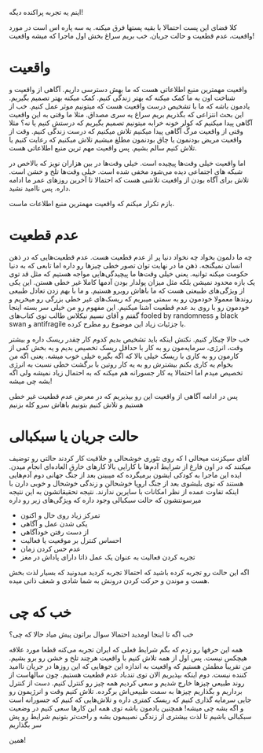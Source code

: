 اینم یه تجربه پراکنده دیگه!

کلا فضای این پست احتمالا با بقیه پستها فرق میکنه. یه سه پاره اس است در مورد واقعیت، عدم قطعیت و حالت جریان. خب بریم سراغ بخش اول ماجرا که میشه واقعیت!

# واقعیت

واقعیت مهمترین منبع اطلاعاتی هست که ما بهش دسترسی داریم. آگاهی از واقعیت و شناخت اون به ما کمک میکنه که بهتر زندگی کنیم. کمک میکنه بهتر تصمیم بگیریم. یادمون باشه که ما با تشخیص درست واقعیت هست که میتونیم موثر عمل کنیم. خب از این بحث انتزاعی که بگذریم بریم سراغ یه سری مصداق. مثلا ما وقتی به این واقعیت آگاهی پیدا میکنیم که کولر خونه خرابه میتونیم تصمیم بگیریم که درستش کنیم یا نه؟ مثلا وقتی از واقعیت مرگ آگاهی پیدا میکنیم تلاش میکنیم که درست زندگی کنیم. وقت از واقعیت مریض بودنمون یا چاق بودنمون مطلغ میشیم تلاش میکنیم که رعایت کنیم یا تلاش کنیم سالم بشیم. پس واقعیت مهم ترین منبع اطلاعاتی هست.

اما واقعیت خیلی وقت‌ها پیچیده است. خیلی وقت‌ها در بین هزاران نویز که بالاخص در شبکه های اجتماعی دیده می‌شود مخفی شده است. خیلی وقت‌ها تلخ و خشن است. تلاش برای آگاه بودن از واقعیت تلاشی هست که احتمالا تا آخرین روزهای عمر ما ادامه داره. پس ناامید نشید.

بازم تکرار میکنم که واقعیت مهمترین منبع اطلاعات ماست.

# عدم قطعیت

چه ما دلمون بخواد چه نخواد دنیا پر از عدم قطعیت هست. عدم قطعیت‌هایی که در ذهن انسان نمیگنجه. ذهن ما در نهایت توان تصور خطی چیزها رو داره اما تابعی که به دنیا حکومت میکنه توانیه. یعنی خیلی وقت‌ها ما پیچیدگی‌هایی مواجه هستیم که مثل قد توی یک بازه محدود نمیشن بلکه مثل میزان پولدار بودن آدمها کاملا غیر خطی هستن. این یکی از ویژگی‌های طبیعتی هست که ما باهاش روبرو هستیم. و ما با بهم زدن تعادل طبیعی روندها معمولا خودمون رو به سمتی میبریم که ریسک‌های غیر خطی بزرگی رو میخریم و خودمون رو با روی بد عدم قطعیت آشنا میکنیم. این مفهوم رو من خیلی سر بسته اینجا گفتم و آقای نسیم نیکلاس طالب توی کتاب‌های fooled by randomness و black swan و antifragile با جزئیات زیاد این موضوع رو مطرح کرده. 

خب حالا چیکار کنیم. نکتش اینکه باید تشخیص بدیم کدوم کار چقدر ریسک داره و بیشتر وقت، انرژی، سرمایه‌مون رو به کار با حداقل ریسک تخصیص بدیم و یه بخش کمی از کارمون رو به کاری با ریسک خیلی بالا که اگه بگیره خیلی خوب میشه. یعنی اگه من بخوام یه کاری بکنم بیشترش رو به یه کار روتین با برگشت خطی نسبت به انرژی تخصیص میدم اما احتمالا یه کار جسورانه هم میکنه که به احتمال زیاد نمیشه ولی اگه بشه چی میشه!

پس در ادامه آگاهی از واقعیت این رو بپذیریم که در معرض عدم قطعیت غیر خطی هستیم و تلاش کنیم بتونیم باهاش سرو کله بزنیم

# حالت جریان یا سبکبالی

آقای سیکزنت میحالی ا که روی تئوری خوشحالی و خلاقیت کار کردند حالتی رو توضیف میکنند که در اون فارغ از شرایط آدم‌ها با کارایی بالا کارهای خارق العاده‌ای انجام میدن. ایده این ماجرا به کودکی ایشون برمیگرده که میبینن بعد از جنگ جهانی دوم آدم‌هایی هستند که توی بلبشوی بعد از جنگ اروپا خوشحالن و زندگی خوشحال و خوبی دارن با اینکه تفاوت عمده از نظر امکانات با سایرین ندارند. نتیجه تحقیقاتشون به این نتیجه میرسونتشون که حالت سبکبالی وجود داره که ویژگی‌های زیر رو داره

- تمرکز زیاد روی حال و اکنون
- یکی شدن عمل و آگاهی
- از دست رفتن خودآگاهی
- احساس کنترل بر موقعیت یا فعالیت
- عدم حس کردن زمان
- تجربه کردن فعالیت به عنوان یک عمل ذاتا دارای پاداش در مغز

اگه این حالت رو تجربه کرده باشید که احتمالا تجربه کردید میدونید که بسیار لذت بخش هست و موندن و حرکت کردن درونش به شما شادی و شعف ذاتی میده. 

# خب که چی

خب اگه تا اینجا اومدید احتمالا سوال براتون پیش میاد حالا که چی؟ 

همه این حرفها رو زدم که بگم شرایط فعلی که ایران تجربه می‌کنه قطعا مورد علاقه هیچکس نیست. پس اول از همه تلاش کنیم با واقعیت هرچند تلخ و خشن رو برو بشیم. من تقریبا مطمئن هستیم که واقعیت به اندازه این جوهایی که این روزها در جریان ناامید کننده نیست.  دوم اینکه بپذیریم الان توی تندباد عدم قطعیت هستیم. چون سالهاست از روند طبیعی چیزها خارج شدیم و سعی کردیم همه چیز رو کنترل کنیم. دست از کنترل برداریم و بگذاریم چیزها به سمت طبیعی‌اش برگرده. تلاش کنیم وقت و انرژیمون رو جایی سرمایه گذاری کنیم که ریسک کمتری داره و تلاش‌هایی که کنیم که جسورانه است و اگه بشه چی میشه!
همچنین یادمون باشه توی همه این کارها سعی کنیم در وضعیت سبکبالی باشیم تا لذت بیشتری از زندگی نصیبمون بشه و راحت‌تر بتونیم شرایط رو پش سر بگذاریم

همین!
